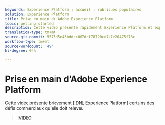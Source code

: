 ```yaml
---
keywords: Experience Platform ; accueil ; rubriques populaires
solution: Experience Platform
title: Prise en main de Adobe Experience Platform
topic: getting started
description: Cette vidéo présente rapidement Experience Platform et expose les défis commerciaux qu’il résout.
translation-type: tm+mt
source-git-commit: 5575d5e45bddcc007dcf78720cd7a7e20475f78c
workflow-type: tm+mt
source-wordcount: '49'
ht-degree: 44%

---
```



# Prise en main d’Adobe Experience Platform

Cette vidéo présente brièvement [!DNL Experience Platform] certains des défis commerciaux qu&#39;elle doit relever.

>[!VIDEO](https://video.tv.adobe.com/v/32797?quality=12&learn=on)